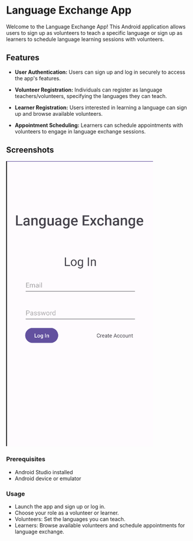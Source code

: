 # Language Exchange App

Welcome to the Language Exchange App! This Android application allows users to sign up as volunteers to teach a specific language or sign up as learners to schedule language learning sessions with volunteers.

## Features

- **User Authentication:** Users can sign up and log in securely to access the app's features.

- **Volunteer Registration:** Individuals can register as language teachers/volunteers, specifying the languages they can teach.

- **Learner Registration:** Users interested in learning a language can sign up and browse available volunteers.

- **Appointment Scheduling:** Learners can schedule appointments with volunteers to engage in language exchange sessions.

## Screenshots

![Login Screen](login.png)


### Prerequisites

- Android Studio installed
- Android device or emulator

### Usage
- Launch the app and sign up or log in.
- Choose your role as a volunteer or learner.
- Volunteers: Set the languages you can teach.
- Learners: Browse available volunteers and schedule appointments  for language exchange.
